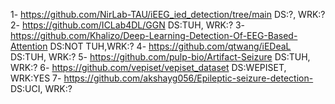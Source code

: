 1- https://github.com/NirLab-TAU/iEEG_ied_detection/tree/main                  DS:?, WRK:?
2- https://github.com/ICLab4DL/GGN                                DS:TUH, WRK:?
3- https://github.com/Khalizo/Deep-Learning-Detection-Of-EEG-Based-Attention           DS:NOT  TUH,WRK:?
4- https://github.com/qtwang/iEDeaL          DS:TUH, WRK:?
5- https://github.com/pulp-bio/Artifact-Seizure                        DS:TUH, WRK:?
6- https://github.com/vepiset/vepiset_dataset DS:WEPISET, WRK:YES
7- https://github.com/akshayg056/Epileptic-seizure-detection-           DS:UCI, WRK:?